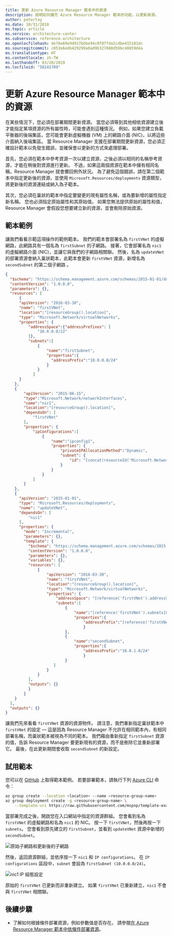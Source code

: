 ```yaml
---
title: 更新 Azure Resource Manager 範本中的資源
description: 說明如何擴充 Azure Resource Manager 範本的功能，以更新資源。
author: petertay
ms.date: 10/31/2018
ms.topic: article
ms.service: architecture-center
ms.subservice: reference-architecture
ms.openlocfilehash: de76e69e94917bbbe94c0f87fda2cdbe415181dc
ms.sourcegitcommit: c053e6edb429299a0ad9b327888d596c48859d4a
ms.translationtype: HT
ms.contentlocale: zh-TW
ms.lasthandoff: 03/20/2019
ms.locfileid: "58241709"
---
```

# <a name="update-a-resource-in-an-azure-resource-manager-template"></a>更新 Azure Resource Manager 範本中的資源

在某些情況下，您必須在部署期間更新資源。 當您必須等到其他相依資源建立後才能指定某項資源的所有屬性時，可能會遇到這種情況。 例如，如果您建立負載平衡器的後端集區，您可能會更新虛擬機器 (VM) 上的網路介面 (NIC)，以將這些介面納入後端集區。 當 Resource Manager 支援在部署期間更新資源，您必須正確設計範本以免發生錯誤，並確保會以更新的方式來處理部署。

首先，您必須在範本中參考資源一次以建立資源，之後必須以相同的名稱參考資源，才能在稍後對資源進行更新。 不過，如果這兩個資源在範本中擁有相同名稱，Resource Manager 就會擲回例外狀況。 為了避免這個錯誤，請在第二個範本中指定更新後的資源，並使用 `Microsoft.Resources/deployments` 資源類型，將更新後的資源連結或納入為子範本。

其次，您必須在巢狀的範本中指定要變更的現有屬性名稱，或為要新增的屬性指定新名稱。 您也必須指定原始屬性和其原始值。 如果您無法提供原始的屬性和值，Resource Manager 會假設您想要建立新的資源，並會刪除原始資源。

## <a name="example-template"></a>範本範例

讓我們看看示範這項操作的範例範本。 我們的範本會部署名為 `firstVNet` 的虛擬網路，此網路具有一個名為 `firstSubnet` 的子網路。 接著，它會部署名為 `nic1` 的虛擬網路介面 (NIC)，並讓它與我們的子網路相關聯。 然後，名為 `updateVNet` 的部署資源會納入巢狀範本，此範本會更新 `firstVNet` 資源，新增名為 `secondSubnet` 的第二個子網路 。

```json
{
  "$schema": "https://schema.management.azure.com/schemas/2015-01-01/deploymentTemplate.json#",
  "contentVersion": "1.0.0.0",
  "parameters": {},
  "resources": [
      {
      "apiVersion": "2016-03-30",
      "name": "firstVNet",
      "location":"[resourceGroup().location]",
      "type": "Microsoft.Network/virtualNetworks",
      "properties": {
          "addressSpace":{"addressPrefixes": [
              "10.0.0.0/22"
          ]},
          "subnets":[
              {
                  "name":"firstSubnet",
                  "properties":{
                    "addressPrefix":"10.0.0.0/24"
                  }
              }
            ]
      }
    },
    {
        "apiVersion": "2015-06-15",
        "type":"Microsoft.Network/networkInterfaces",
        "name":"nic1",
        "location":"[resourceGroup().location]",
        "dependsOn": [
            "firstVNet"
        ],
        "properties": {
            "ipConfigurations":[
                {
                    "name":"ipconfig1",
                    "properties": {
                        "privateIPAllocationMethod":"Dynamic",
                        "subnet": {
                            "id": "[concat(resourceId('Microsoft.Network/virtualNetworks','firstVNet'),'/subnets/firstSubnet')]"
                        }
                    }
                }
            ]
        }
    },
    {
      "apiVersion": "2015-01-01",
      "type": "Microsoft.Resources/deployments",
      "name": "updateVNet",
      "dependsOn": [
          "nic1"
      ],
      "properties": {
        "mode": "Incremental",
        "parameters": {},
        "template": {
          "$schema": "https://schema.management.azure.com/schemas/2015-01-01/deploymentTemplate.json#",
          "contentVersion": "1.0.0.0",
          "parameters": {},
          "variables": {},
          "resources": [
              {
                  "apiVersion": "2016-03-30",
                  "name": "firstVNet",
                  "location":"[resourceGroup().location]",
                  "type": "Microsoft.Network/virtualNetworks",
                  "properties": {
                      "addressSpace": "[reference('firstVNet').addressSpace]",
                      "subnets":[
                          {
                              "name":"[reference('firstVNet').subnets[0].name]",
                              "properties":{
                                  "addressPrefix":"[reference('firstVNet').subnets[0].properties.addressPrefix]"
                                  }
                          },
                          {
                              "name":"secondSubnet",
                              "properties":{
                                  "addressPrefix":"10.0.1.0/24"
                                  }
                          }
                     ]
                  }
              }
          ],
          "outputs": {}
          }
        }
    }
  ],
  "outputs": {}
}
```

讓我們先來看看 `firstVNet` 資源的資源物件。 請注意，我們重新指定巢狀範本中 `firstVNet` 的設定 &mdash; 這是因為 Resource Manager 不允許在相同範本內，有相同部署名稱，而巢狀範本被視為不同的範本。 我們藉由重新指定 `firstSubnet` 資源的值，告訴 Resource Manager 要更新現有的資源，而不是刪除它並重新部署它。 最後，在此更新期間會收取 `secondSubnet` 的新設定。

## <a name="try-the-template"></a>試用範本

您可以在 [GitHub][github] 上取得範本範例。 若要部署範本，請執行下列 [Azure CLI][cli] 命令：

```bash
az group create --location <location> --name <resource-group-name>
az group deployment create -g <resource-group-name> \
    --template-uri https://raw.githubusercontent.com/mspnp/template-examples/master/example1-update/deploy.json
```

當部署完成之後，開啟您在入口網站中指定的資源群組。 您會看到名為 `firstVNet` 的虛擬網路和名為 `nic1` 的 NIC。 按一下 `firstVNet`，然後再按一下 `subnets`。 您會看到原先建立的 `firstSubnet`，並看到 `updateVNet` 資源中新增的 `secondSubnet`。

![原始子網路和更新後的子網路](../_images/firstVNet-subnets.png)

然後，返回資源群組，並依序按一下 `nic1` 和 `IP configurations`。 在 `IP configurations` 區段中，`subnet` 會設為 `firstSubnet (10.0.0.0/24)`。

![nic1 IP 組態設定](../_images/nic1-ipconfigurations.png)

原始的 `firstVNet` 已更新而非重新建立。 如果 `firstVNet` 已重新建立，`nic1` 不會與 `firstVNet` 相關聯。

## <a name="next-steps"></a>後續步驟

* 了解如何根據條件部署資源，例如參數值是否存在。 請參閱[在 Azure Resource Manager 範本中依條件部署資源](./conditional-deploy.md)。

[cli]: /cli/azure/?view=azure-cli-latest
[github]: https://github.com/mspnp/template-examples
